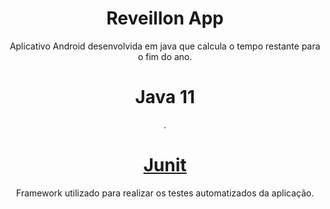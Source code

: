 <h1 align="center">Reveillon App</h1>
<p align="center">Aplicativo Android desenvolvida em java que calcula o tempo restante para o fim do ano.</p>
<h1 align="center">Java 11</h1>
<p align="center">.</p>
<h1 align="center">
   <a target="_blank" href="https://junit.org/junit5/">Junit</a>
</h1>
<p align="center">Framework utilizado para realizar os testes automatizados da aplicação.</p>
  
